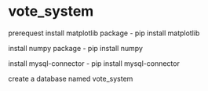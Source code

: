 # vote_system
prerequest
install matplotlib package  - pip install matplotlib

install numpy package - pip install numpy

install mysql-connector - pip install mysql-connector

create a database named vote_system
